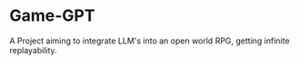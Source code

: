 # Game-GPT
A Project aiming to integrate LLM's into an open world RPG, getting infinite replayability.
